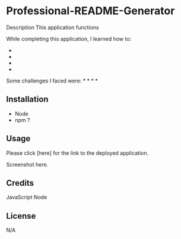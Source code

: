 # Professional-README-Generator

Description
This application functions 

While completing this application, I learned how to:

*
*
*
*
Some challenges I faced were:
*
*
*
*

## Installation
* Node
* npm ?

## Usage
Please click [here] for the link to the deployed application.

Screenshot here.


## Credits
JavaScript
Node

## License
N/A

